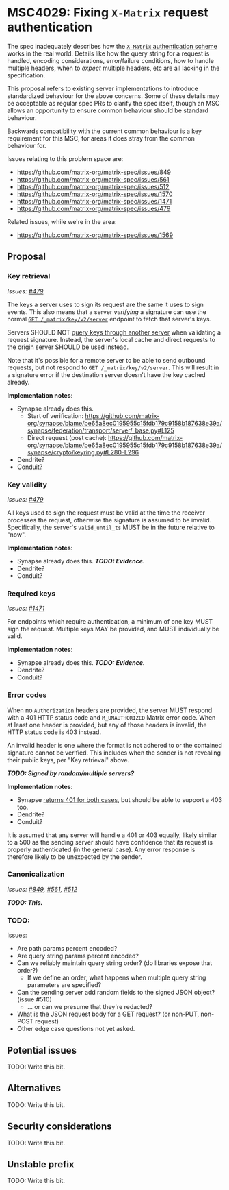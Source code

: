 # MSC4029: Fixing `X-Matrix` request authentication

The spec inadequately describes how the [`X-Matrix` authentication scheme](https://spec.matrix.org/v1.9/server-server-api/#authentication)
works in the real world. Details like how the query string for a request is handled, encoding
considerations, error/failure conditions, how to handle multiple headers, when to *expect* multiple
headers, etc are all lacking in the specification.

This proposal refers to existing server implementations to introduce standardized behaviour for the
above concerns. Some of these details may be acceptable as regular spec PRs to clarify the spec itself,
though an MSC allows an opportunity to ensure common behaviour should be standard behaviour.

Backwards compatibility with the current common behaviour is a key requirement for this MSC, for areas
it does stray from the common behaviour for.

Issues relating to this problem space are:

* https://github.com/matrix-org/matrix-spec/issues/849
* https://github.com/matrix-org/matrix-spec/issues/561
* https://github.com/matrix-org/matrix-spec/issues/512
* https://github.com/matrix-org/matrix-spec/issues/1570
* https://github.com/matrix-org/matrix-spec/issues/1471
* https://github.com/matrix-org/matrix-spec/issues/479

Related issues, while we're in the area:
* https://github.com/matrix-org/matrix-spec/issues/1569

## Proposal

### Key retrieval

*Issues: [#479](https://github.com/matrix-org/matrix-spec/issues/479)*

The keys a server uses to sign its request are the same it uses to sign events. This also means that
a server *verifying* a signature can use the normal [`GET /_matrix/key/v2/server`](https://spec.matrix.org/v1.9/server-server-api/#get_matrixkeyv2server)
endpoint to fetch that server's keys.

Servers SHOULD NOT [query keys through another server](https://spec.matrix.org/v1.9/server-server-api/#querying-keys-through-another-server)
when validating a request signature. Instead, the server's local cache and direct requests to the
origin server SHOULD be used instead.

Note that it's possible for a remote server to be able to send outbound requests, but not respond to
`GET /_matrix/key/v2/server`. This will result in a signature error if the destination server doesn't
have the key cached already.

**Implementation notes**:

* Synapse already does this.
  * Start of verification: https://github.com/matrix-org/synapse/blame/be65a8ec0195955c15fdb179c9158b187638e39a/synapse/federation/transport/server/_base.py#L125
  * Direct request (post cache): https://github.com/matrix-org/synapse/blame/be65a8ec0195955c15fdb179c9158b187638e39a/synapse/crypto/keyring.py#L280-L296
* Dendrite?
* Conduit?

### Key validity

*Issues: [#479](https://github.com/matrix-org/matrix-spec/issues/479)*

All keys used to sign the request must be valid at the time the receiver processes the request,
otherwise the signature is assumed to be invalid. Specifically, the server's `valid_until_ts` MUST
be in the future relative to "now".

**Implementation notes**:

* Synapse already does this. ***TODO: Evidence.***
* Dendrite?
* Conduit?


### Required keys

*Issues: [#1471](https://github.com/matrix-org/matrix-spec/issues/1471)*

For endpoints which require authentication, a minimum of one key MUST sign the request. Multiple keys
MAY be provided, and MUST individually be valid.

**Implementation notes**:

* Synapse already does this. ***TODO: Evidence.***
* Dendrite?
* Conduit?

### Error codes

When no `Authorization` headers are provided, the server MUST respond with a 401 HTTP status code
and `M_UNAUTHORIZED` Matrix error code. When at least one header is provided, but any of those
headers is invalid, the HTTP status code is 403 instead.

An invalid header is one where the format is not adhered to or the contained signature cannot be
verified. This includes when the sender is not revealing their public keys, per "Key retrieval" above.

***TODO: Signed by random/multiple servers?***

**Implementation notes**:

* Synapse [returns 401 for both cases](https://github.com/matrix-org/synapse/blame/d75d6d65d1681889db05b077e97fc2ddf123b757/synapse/crypto/keyring.py#L340-L350),
  but should be able to support a 403 too.
* Dendrite?
* Conduit?

It is assumed that any server will handle a 401 or 403 equally, likely similar to a 500 as the sending
server should have confidence that its request is properly authenticated (in the general case). Any
error response is therefore likely to be unexpected by the sender.

### Canonicalization

*Issues: [#849](https://github.com/matrix-org/matrix-spec/issues/849),
[#561](https://github.com/matrix-org/matrix-spec/issues/561),
[#512](https://github.com/matrix-org/matrix-spec/issues/512)*

***TODO: This.***

### TODO:

Issues:
* Are path params percent encoded?
* Are query string params percent encoded?
* Can we reliably maintain query string order? (do libraries expose that order?)
  * If we define an order, what happens when multiple query string parameters are specified?
* Can the sending server add random fields to the signed JSON object? (issue #510)
  * ... or can we presume that they're redacted?
* What is the JSON request body for a GET request? (or non-PUT, non-POST request)
* Other edge case questions not yet asked.

## Potential issues

TODO: Write this bit.

## Alternatives

TODO: Write this bit.

## Security considerations

TODO: Write this bit.

## Unstable prefix

TODO: Write this bit.
